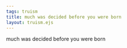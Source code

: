 ```yaml
---
tags: truism
title: much was decided before you were born
layout: truism.ejs
---
```


much was decided before you were born